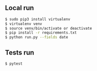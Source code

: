 ## Local run 



```sh
$ sudo pip3 install virtualenv
$ virtualenv venv
$ source venv/bin/activate or deactivate
$ pip install -r requirements.txt
$ python run.py --fields date

```


## Tests run 


```sh
$ pytest

```